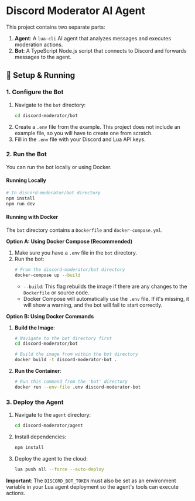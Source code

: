 # Discord Moderator AI Agent

This project contains two separate parts:

1.  **Agent**: A `lua-cli` AI agent that analyzes messages and executes moderation actions.
2.  **Bot**: A TypeScript Node.js script that connects to Discord and forwards messages to the agent.

## 🚀 Setup & Running

### 1. Configure the Bot

1.  Navigate to the `bot` directory:
    ```bash
    cd discord-moderator/bot
    ```
2.  Create a `.env` file from the example. This project does not include an example file, so you will have to create one from scratch.
3.  Fill in the `.env` file with your Discord and Lua API keys.

### 2. Run the Bot

You can run the bot locally or using Docker.

#### Running Locally

```bash
# In discord-moderator/bot directory
npm install
npm run dev
```

#### Running with Docker

The `bot` directory contains a `Dockerfile` and `docker-compose.yml`.

**Option A: Using Docker Compose (Recommended)**

1.  Make sure you have a `.env` file in the `bot` directory.
2.  Run the bot:
    ```bash
    # From the discord-moderator/bot directory
    docker-compose up --build
    ```
    - `--build`: This flag rebuilds the image if there are any changes to the `Dockerfile` or source code.
    - Docker Compose will automatically use the `.env` file. If it's missing, it will show a warning, and the bot will fail to start correctly.

**Option B: Using Docker Commands**

1.  **Build the Image**:

    ```bash
    # Navigate to the bot directory first
    cd discord-moderator/bot

    # Build the image from within the bot directory
    docker build -t discord-moderator-bot .
    ```

2.  **Run the Container**:
    ```bash
    # Run this command from the 'bot' directory
    docker run --env-file .env discord-moderator-bot
    ```

### 3. Deploy the Agent

1.  Navigate to the `agent` directory:
    ```bash
    cd discord-moderator/agent
    ```
2.  Install dependencies:
    ```bash
    npm install
    ```
3.  Deploy the agent to the cloud:
    ```bash
    lua push all --force --auto-deploy
    ```

**Important**: The `DISCORD_BOT_TOKEN` must also be set as an environment variable in your Lua agent deployment so the agent's tools can execute actions.
